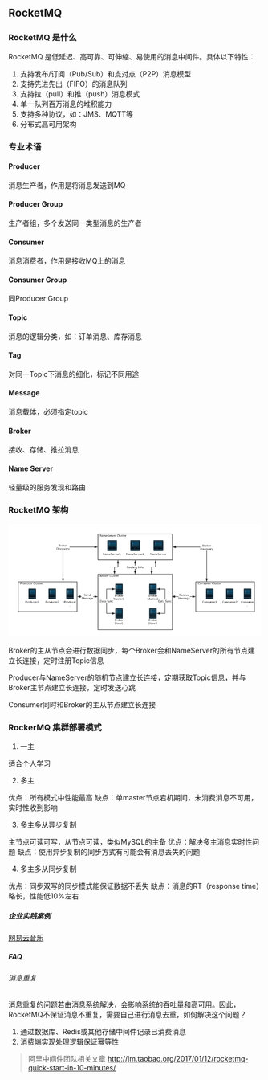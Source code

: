 RocketMQ
-

### RocketMQ 是什么

RocketMQ 是低延迟、高可靠、可伸缩、易使用的消息中间件。具体以下特性：

1. 支持发布/订阅（Pub/Sub）和点对点（P2P）消息模型
2. 支持先进先出（FIFO）的消息队列
3. 支持拉（pull）和推（push）消息模式
4. 单一队列百万消息的堆积能力
5. 支持多种协议，如：JMS、MQTT等
6. 分布式高可用架构

### 专业术语

#### Producer

消息生产者，作用是将消息发送到MQ

#### Producer Group

生产者组，多个发送同一类型消息的生产者

#### Consumer

消息消费者，作用是接收MQ上的消息

#### Consumer Group

同Producer Group

#### Topic

消息的逻辑分类，如：订单消息、库存消息

#### Tag

对同一Topic下消息的细化，标记不同用途

#### Message

消息载体，必须指定topic

#### Broker

接收、存储、推拉消息

#### Name Server

轻量级的服务发现和路由

### RocketMQ 架构

![RocketMQ 架构图](rocketmq.png)	

Broker的主从节点会进行数据同步，每个Broker会和NameServer的所有节点建立长连接，定时注册Topic信息

Producer与NameServer的随机节点建立长连接，定期获取Topic信息，并与Broker主节点建立长连接，定时发送心跳

Consumer同时和Broker的主从节点建立长连接

### RockerMQ 集群部署模式

1. 一主

适合个人学习

2. 多主

优点：所有模式中性能最高
缺点：单master节点宕机期间，未消费消息不可用，实时性收到影响

3. 多主多从异步复制

主节点可读可写，从节点可读，类似MySQL的主备
优点：解决多主消息实时性问题
缺点：使用异步复制的同步方式有可能会有消息丢失的问题

4. 多主多从同步复制

优点：同步双写的同步模式能保证数据不丢失
缺点：消息的RT（response time）略长，性能低10%左右

##### 企业实践案例

[网易云音乐](https://mp.weixin.qq.com/s/F94YPWQzI2_bb9pdDG4mtA)

##### FAQ

###### 消息重复

消息重复的问题若由消息系统解决，会影响系统的吞吐量和高可用。因此，RocketMQ不保证消息不重复，需要自己进行消息去重，如何解决这个问题？

1. 通过数据库、Redis或其他存储中间件记录已消费消息
2. 消费端实现处理逻辑保证幂等性



> 阿里中间件团队相关文章 http://jm.taobao.org/2017/01/12/rocketmq-quick-start-in-10-minutes/